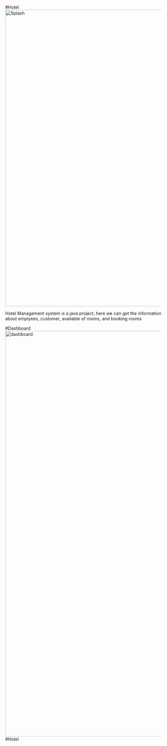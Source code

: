 #Hotel
<img width="952" alt="Splash" src="https://github.com/Nisarga-58/Hotel-Management-System/assets/118206188/8338d348-d714-49f8-986b-2308d2e87a22">

Hotel Management system is a java project, here we can get the information about emplyees, customer, available of rooms, and booking rooms

#Dashboard
 <img width="1302" alt="dashboard" src="https://github.com/Nisarga-58/Hotel-Management-System/assets/118206188/86a5bc0d-32f7-468d-bf56-ffd2ed7c1b98">#Hotel

